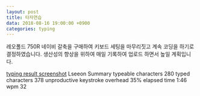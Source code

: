 ```yaml
---
layout: post
title: 타자연습
data: 2018-08-16 19:00:00 +0900
categories: typing
---
```

레오폴드 750R 네이비 갈축을 구매하여
키보드 세팅을 마무리짓고  계속 코딩을 하기로 결정하였습니다.
생산성의 향상을 위하여 매일 기록하여 업로드 하면서 높일 계획입니다.

[typing result screenshot](github.com/noname2048/noname2048.github.io/_images/typingio_result_180816.PNG)
Lseeon Summary
typeable characters 280
typed characters 378
unproductive keystroke overhead 35%
elapsed time 1:46
wpm 32
